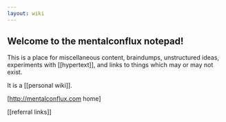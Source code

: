 ```yaml
---
layout: wiki
---
```


## Welcome to the mentalconflux notepad!

This is a place for miscellaneous content, braindumps, unstructured ideas, experiments with [[hypertext]], and links to things which may or may not exist.

It is a [[personal wiki]].

[http://mentalconflux.com home]

[[referral links]]

